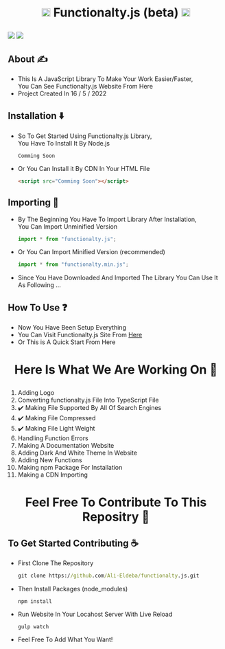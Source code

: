 # <p align="center"><img width="20px" src="https://media1.giphy.com/media/ln7z2eWriiQAllfVcn/giphy.gif?cid=790b76115cd5f2f3ebd0a1aeb3ae5c75cbf7bc3c9a1bd77b&rid=giphy.gif&ct=s" /> Functionalty.js (beta) <img width="20px" src="https://media1.giphy.com/media/ln7z2eWriiQAllfVcn/giphy.gif?cid=790b76115cd5f2f3ebd0a1aeb3ae5c75cbf7bc3c9a1bd77b&rid=giphy.gif&ct=s"/></p>

<p float="right">
<!-- License -->
<img src="https://img.shields.io/github/license/Ali-Eldeba/functionalty.js" />
<!-- Node Version -->
<img src="https://img.shields.io/badge/Node-v13.14.0-red" />
</p>

## About ✍️

- This Is A JavaScript Library To Make Your Work Easier/Faster,<br />
  You Can See Functionalty.js Website From Here
- Project Created In 16 / 5 / 2022

## Installation ⬇️

- So To Get Started Using Functionalty.js Library,<br />
  You Have To Install It By Node.js
  ```node
  Comming Soon
  ```
- Or You Can Install it By CDN In Your HTML File
  ```html
  <script src="Comming Soon"></script>
  ```

## Importing 🦐

- By The Beginning You Have To Import Library After Installation,<br />
  You Can Import Unminified Version

  ```javascript
  import * from "functionalty.js";
  ```

- Or You Can Import Minified Version (recommended)

  ```javascript
  import * from "functionalty.min.js";
  ```

- Since You Have Downloaded And Imported The Library You Can Use It As Following ...

## How To Use ❓

- Now You Have Been Setup Everything
- You Can Visit Functionalty.js Site From <a href="https://functionalty.netlify.app/">Here</a>
- Or This is A Quick Start From Here

# <p align="center">Here Is What We Are Working On 🤞</p>

1. Adding Logo
2. Converting functionalty.js File Into TypeScript File
3. ✔️ Making File Supported By All Of Search Engines
4. ✔️ Making File Compressed
5. ✔️ Making File Light Weight
6. Handling Function Errors
7. Making A Documentation Website
8. Adding Dark And White Theme In Website
9. Adding New Functions
10. Making npm Package For Installation
11. Making a CDN Importing

# <p align="center">Feel Free To Contribute To This Repositry 🤝</p>

## To Get Started Contributing ☕

- First Clone The Repository

  ```cmd
  git clone https://github.com/Ali-Eldeba/functionalty.js.git
  ```

- Then Install Packages (node_modules)

  ```node
  npm install
  ```

- Run Website In Your Locahost Server With Live Reload

  ```node
  gulp watch
  ```
- Feel Free To Add What You Want!
